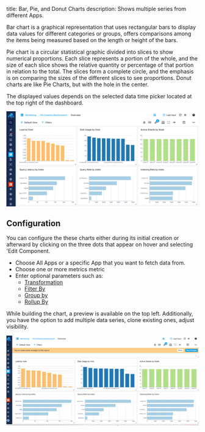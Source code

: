 title: Bar, Pie, and Donut Charts
description: Shows multiple series from different Apps.

Bar chart is a graphical representation that uses rectangular bars to display data values for different categories or groups, offers comparisons among the items being measured based on the length or height of the bars. 

Pie chart is a circular statistical graphic divided into slices to show numerical proportions. Each slice represents a portion of the whole, and the size of each slice shows the relative quantity or percentage of that portion in relation to the total. The slices form a complete circle, and the emphasis is on comparing the sizes of the different slices to see proportions. Donut charts are like Pie Charts, but with the hole in the center.

The displayed values depends on the selected data time picker located at the top right of the dashboard.

![Bar Chart](../images/dashboards/bar-chart.png)

## Configuration

You can configure the these charts either during its initial creation or afterward by clicking on the three dots that appear on hover and selecting 'Edit Component.

- Choose All Apps or a specific App that you want to fetch data from.
- Choose one or more metrics metric
- Enter optional parameters such as:
  - [Transformation](https://sematext.com/docs/dashboards/chart-builder/#transformation)
  - [Filter By](https://sematext.com/docs/dashboards/chart-builder/#filter-by)
  - [Group by](https://sematext.com/docs/dashboards/chart-builder/#group-by)
  - [Rollup By](https://sematext.com/docs/dashboards/chart-builder/#rollup-by)
    
While building the chart, a preview is available on the top left. Additionally, you have the option to add multiple data series, clone existing ones, adjust visibility.

![Bar Chart Configuration](../images/dashboards/bar-chart-configuration.gif)


